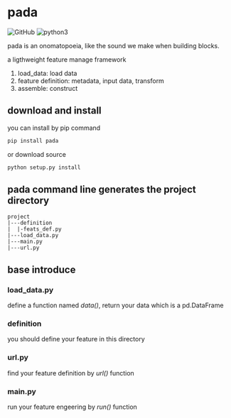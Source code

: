 # pada

![GitHub](https://img.shields.io/github/license/eleveyuan/pada) ![python3](https://img.shields.io/badge/langs-python3-blue)

pada is an onomatopoeia, like the sound we make when building blocks.

a ligthweight feature manage framework

1. load_data: load data
2. feature definition: metadata, input data, transform
3. assemble: construct

## download and install
you can install by pip command
``` python 
pip install pada
```
or download source
``` python
python setup.py install
```



## pada command line generates the project directory

```
project
|---definition
|  |-feats_def.py
|---load_data.py
|---main.py
|---url.py    
```

## base introduce

### load_data.py
define a function named *data()*, return your data which is a pd.DataFrame

### definition
you should define your feature in this directory

### url.py
find your feature definition by *url()* function

### main.py
run your feature engeering by *run()* function

